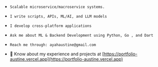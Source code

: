 

- ```
  Scalable microservice/macroservice systems.
  ```

- ```
  I write scripts, APIs, ML/AI, and LLM models
  ```
  
- ```
  I develop cross-platform applications
  ```
  
- ```
  Ask me about ML & Backend Development using Python, Go , and Dart
  ```
  
- ```
  Reach me through: ayahaustine@gmail.com
  ```
  
- 📄 Know about my experience and projects at [https://portfolio-austine.vercel.app](https://portfolio-austine.vercel.app)
